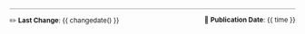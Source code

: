 <div class="docinfo" style="position:relative; margin-top:3em; padding-top: 1em; font-size: smaller; border-top: 2px solid #cccccc">
    <spans>
        ✏️ <b>Last Change</b>: {{ changedate() }}
    </span>
    <span style="position:absolute; right:0">
        📖 <b>Publication Date</b>: {{ time }}
    </span>
</div>
